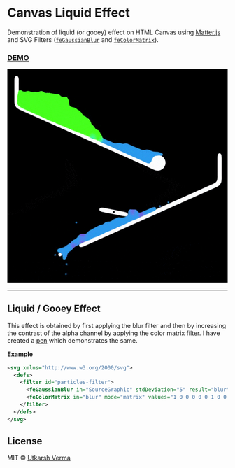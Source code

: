 # Canvas Liquid Effect

Demonstration of liquid (or gooey) effect on HTML Canvas using [Matter.js](https://github.com/liabru/matter-js) and SVG Filters ([`feGaussianBlur`](https://developer.mozilla.org/en-US/docs/Web/SVG/Element/feGaussianBlur) and [`feColorMatrix`](https://developer.mozilla.org/en-US/docs/Web/SVG/Element/feColorMatrix)).

### [DEMO](https://n3r4zzurr0.in/canvas-liquid-effect)

[
![Canvas Liquid Effect](https://raw.githubusercontent.com/n3r4zzurr0/canvas-liquid-effect/main/static/liquid.gif)](https://n3r4zzurr0.in/canvas-liquid-effect)

<hr>

## Liquid / Gooey Effect

This effect is obtained by first applying the blur filter and then by increasing the contrast of the alpha channel by applying the color matrix filter. I have created a [pen](https://codepen.io/n3r4zzurr0/pen/oNEMzOa) which demonstrates the same.

**Example**

```svg
<svg xmlns="http://www.w3.org/2000/svg">
  <defs>
    <filter id="particles-filter">
      <feGaussianBlur in="SourceGraphic" stdDeviation="5" result="blur" />
      <feColorMatrix in="blur" mode="matrix" values="1 0 0 0 0 0 1 0 0 0 0 0 1 0 0 0 0 0 15 -4" result="goo" />
    </filter>
  </defs>
</svg>
  ```

## License

MIT © [Utkarsh Verma](https://github.com/n3r4zzurr0)
